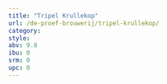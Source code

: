 ```yaml
---
title: "Tripel Krullekop"
url: /de-proef-brouwerij/tripel-krullekop/
category: 
style: 
abv: 9.8
ibu: 0
srm: 0
upc: 0
---
```


